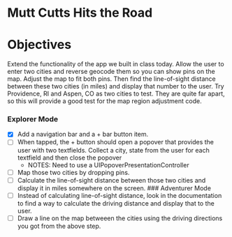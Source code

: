 # Mutt Cutts Hits the Road
# Objectives

Extend the functionality of the app we built in class today. Allow the user to enter two cities and reverse geocode them so you can show pins on the map. Adjust the map to fit both pins. Then find the line-of-sight distance between these two cities (in miles) and display that number to the user. Try Providence, RI and Aspen, CO as two cities to test. They are quite far apart, so this will provide a good test for the map region adjustment code.

### Explorer Mode
* [x] Add a navigation bar and a + bar button item.
* [ ] When tapped, the + button should open a popover that provides the user with two textfields. Collect a city, state from the user for each textfield and then close the popover
	* NOTES: Need to use a UIPopoverPresentationController
* [ ] Map those two cities by dropping pins.
* [ ] Calculate the line-of-sight distance between those two cities and display it in miles somewhere on the screen. ### Adventurer Mode
* [ ] Instead of calculating line-of-sight distance, look in the documentation to find a way to calculate the driving distance and display that to the user.
* [ ] Draw a line on the map betweeen the cities using the driving directions you got from the above step.